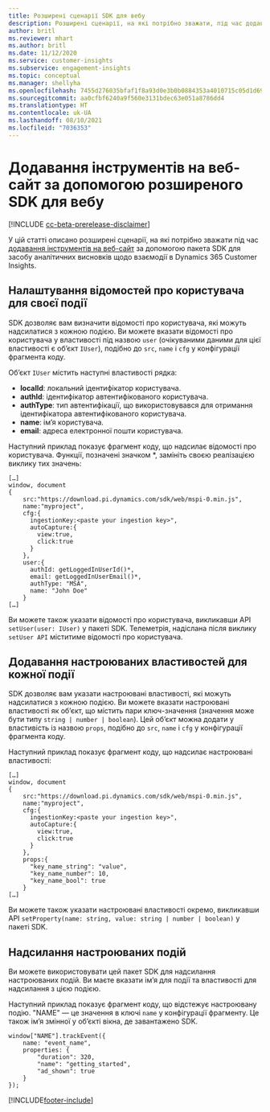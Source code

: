 ```yaml
---
title: Розширені сценарії SDK для вебу
description: Розширені сценарії, на які потрібно зважати, під час додавання інструментів на веб-сайт за допомогою SDK.
author: britl
ms.reviewer: mhart
ms.author: britl
ms.date: 11/12/2020
ms.service: customer-insights
ms.subservice: engagement-insights
ms.topic: conceptual
ms.manager: shellyha
ms.openlocfilehash: 7455d276035bfaf1f8a93d0e3b0b0884353a4010715c05d1d696309f7eb4b233
ms.sourcegitcommit: aa0cfbf6240a9f560e3131bdec63e051a8786dd4
ms.translationtype: HT
ms.contentlocale: uk-UA
ms.lasthandoff: 08/10/2021
ms.locfileid: "7036353"
---
```

# <a name="advanced-web-sdk-instrumentation"></a>Додавання інструментів на веб-сайт за допомогою розширеного SDK для вебу

[!INCLUDE [cc-beta-prerelease-disclaimer](includes/cc-beta-prerelease-disclaimer.md)]

У цій статті описано розширені сценарії, на які потрібно зважати під час [додавання інструментів на веб-сайт](instrument-website.md) за допомогою пакета SDK для засобу аналітичних висновків щодо взаємодії в Dynamics 365 Customer Insights.

## <a name="setting-user-details-for-your-event"></a>Налаштування відомостей про користувача для своєї події

SDK дозволяє вам визначити відомості про користувача, які можуть надсилатися з кожною подією. Ви можете вказати відомості про користувача у властивості під назвою `user` (очікуваними даними для цієї властивості є об’єкт `IUser`), подібно до `src`, `name` і `cfg` у конфігурації фрагмента коду.

Об’єкт `IUser` містить наступні властивості рядка:

- **localId**: локальний ідентифікатор користувача.
- **authId**: ідентифікатор автентифікованого користувача.
- **authType**: тип автентифікації, що використовувався для отримання ідентифікатора автентифікованого користувача.
- **name**: ім’я користувача.
- **email**: адреса електронної пошти користувача.
    
Наступний приклад показує фрагмент коду, що надсилає відомості про користувача. Функції, позначені значком *, замініть своєю реалізацією виклику тих значень:  

```
[…]
window, document 
{
    src:"https://download.pi.dynamics.com/sdk/web/mspi-0.min.js", 
    name:"myproject",      
    cfg:{ 
      ingestionKey:<paste your ingestion key>", 
      autoCapture:{ 
        view:true, 
        click:true 
      }
    },
    user:{
      authId: getLoggedInUserId()*,
      email: getLoggedInUserEmail()*,
      authType: "MSA",
      name: "John Doe"
    }
[…]
```

Ви можете також указати відомості про користувача, викликавши API `setUser(user: IUser)` у пакеті SDK. Телеметрія, надіслана після виклику `setUser API` міститиме відомості про користувача.

## <a name="adding-custom-properties-for-each-event"></a>Додавання настроюваних властивостей для кожної події

SDK дозволяє вам указати настроювані властивості, які можуть надсилатися з кожною подією. Ви можете вказати настроювані властивості як об’єкт, що містить пари ключ-значення (значення може бути типу `string | number | boolean`). Цей об’єкт можна додати у властивість із назвою `props`, подібно до `src`, `name` і `cfg` у конфігурації фрагмента коду. 

Наступний приклад показує фрагмент коду, що надсилає настроювані властивості:

```
[…]
window, document 
{
    src:"https://download.pi.dynamics.com/sdk/web/mspi-0.min.js", 
    name:"myproject",      
    cfg:{ 
      ingestionKey:<paste your ingestion key>", 
      autoCapture:{ 
        view:true, 
        click:true 
      }
    },
    props:{
      "key_name_string": "value",
      "key_name_number": 10,
      "key_name_bool": true
    }
[…]
```

Ви можете також указати настроювані властивості окремо, викликавши API `setProperty(name: string, value: string | number | boolean)` у пакеті SDK.

## <a name="sending-custom-events"></a>Надсилання настроюваних подій

Ви можете використовувати цей пакет SDK для надсилання настроюваних подій. Ви маєте вказати ім’я для події та властивості для надсилання з цією подією.

Наступний приклад показує фрагмент коду, що відстежує настроювану подію. "NAME" — це значення в ключі `name` у конфігурації фрагменту. Це також ім’я змінної у об’єкті вікна, де завантажено SDK.

```
window["NAME"].trackEvent({
    name: "event_name",
    properties: {
        "duration": 320,
        "name": "getting_started",
        "ad_shown": true
    }
});
```


[!INCLUDE[footer-include](../includes/footer-banner.md)]